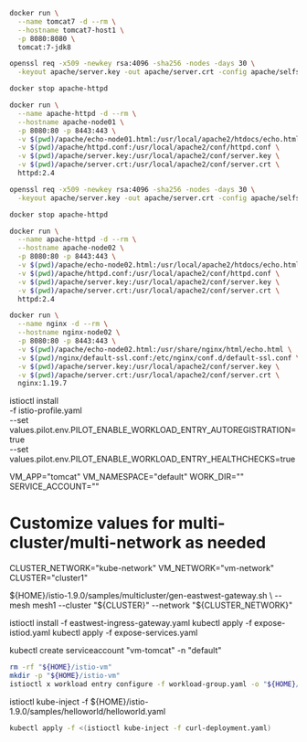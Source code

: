 ```bash
docker run \
  --name tomcat7 -d --rm \
  --hostname tomcat7-host1 \
  -p 8080:8080 \
  tomcat:7-jdk8
```

```bash
openssl req -x509 -newkey rsa:4096 -sha256 -nodes -days 30 \
  -keyout apache/server.key -out apache/server.crt -config apache/selfsign-request.cfg

docker stop apache-httpd

docker run \
  --name apache-httpd -d --rm \
  --hostname apache-node01 \
  -p 8080:80 -p 8443:443 \
  -v $(pwd)/apache/echo-node01.html:/usr/local/apache2/htdocs/echo.html \
  -v $(pwd)/apache/httpd.conf:/usr/local/apache2/conf/httpd.conf \
  -v $(pwd)/apache/server.key:/usr/local/apache2/conf/server.key \
  -v $(pwd)/apache/server.crt:/usr/local/apache2/conf/server.crt \
  httpd:2.4
```

```bash
openssl req -x509 -newkey rsa:4096 -sha256 -nodes -days 30 \
  -keyout apache/server.key -out apache/server.crt -config apache/selfsign-request.cfg

docker stop apache-httpd

docker run \
  --name apache-httpd -d --rm \
  --hostname apache-node02 \
  -p 8080:80 -p 8443:443 \
  -v $(pwd)/apache/echo-node02.html:/usr/local/apache2/htdocs/echo.html \
  -v $(pwd)/apache/httpd.conf:/usr/local/apache2/conf/httpd.conf \
  -v $(pwd)/apache/server.key:/usr/local/apache2/conf/server.key \
  -v $(pwd)/apache/server.crt:/usr/local/apache2/conf/server.crt \
  httpd:2.4
```

```bash
docker run \
  --name nginx -d --rm \
  --hostname nginx-node02 \
  -p 8080:80 -p 8443:443 \
  -v $(pwd)/apache/echo-node02.html:/usr/share/nginx/html/echo.html \
  -v $(pwd)/nginx/default-ssl.conf:/etc/nginx/conf.d/default-ssl.conf \
  -v $(pwd)/apache/server.key:/usr/local/apache2/conf/server.key \
  -v $(pwd)/apache/server.crt:/usr/local/apache2/conf/server.crt \  
  nginx:1.19.7
```
istioctl install \
  -f istio-profile.yaml \
  --set values.pilot.env.PILOT_ENABLE_WORKLOAD_ENTRY_AUTOREGISTRATION=true \
  --set values.pilot.env.PILOT_ENABLE_WORKLOAD_ENTRY_HEALTHCHECKS=true

VM_APP="tomcat"
VM_NAMESPACE="default"
WORK_DIR="<a certificate working directory>"
SERVICE_ACCOUNT="<name of the Kubernetes service account you want to use for your VM>"
# Customize values for multi-cluster/multi-network as needed
CLUSTER_NETWORK="kube-network"
VM_NETWORK="vm-network"
CLUSTER="cluster1"

${HOME}/istio-1.9.0/samples/multicluster/gen-eastwest-gateway.sh \
--mesh mesh1 --cluster "${CLUSTER}" --network "${CLUSTER_NETWORK}"

istioctl install -f eastwest-ingress-gateway.yaml
kubectl apply -f expose-istiod.yaml
kubectl apply -f expose-services.yaml

kubectl create serviceaccount "vm-tomcat" -n "default"

```bash
rm -rf "${HOME}/istio-vm"
mkdir -p "${HOME}/istio-vm"
istioctl x workload entry configure -f workload-group.yaml -o "${HOME}/istio-vm" --clusterID "cluster1" --autoregister
```

istioctl kube-inject -f ${HOME}/istio-1.9.0/samples/helloworld/helloworld.yaml

```bash
kubectl apply -f <(istioctl kube-inject -f curl-deployment.yaml)
```
